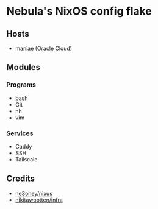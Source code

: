 # Nebula's NixOS config flake

## Hosts

- maniae (Oracle Cloud)

## Modules

### Programs

- bash
- Git
- nh
- vim

### Services

- Caddy
- SSH
- Tailscale

## Credits

- [ne3oney/nixus](https://github.com/n3oney/nixus)
- [nikitawootten/infra](https://github.com/nikitawootten/infra)

